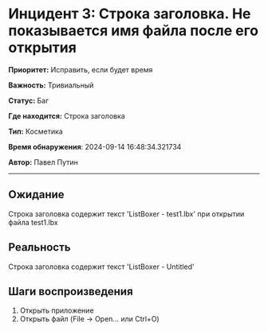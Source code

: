 # Инцидент 3: Строка заголовка. Не показывается имя файла после его открытия

**Приоритет:** Исправить, если будет время

**Важность:** Тривиальный

**Статус:** Баг

**Где находится:** Строка заголовка

**Тип:** Косметика

**Время обнаружения**: 2024-09-14 16:48:34.321734

**Автор:** Павел Путин

--------------------

## Ожидание

Строка заголовка содержит текст 'ListBoxer - test1.lbx' при открытии файла test1.lbx

## Реальность

Строка заголовка содержит текст 'ListBoxer - Untitled'

## Шаги воспроизведения

1. Открыть приложение
2. Открыть файл (File -> Open... или Ctrl+O)

